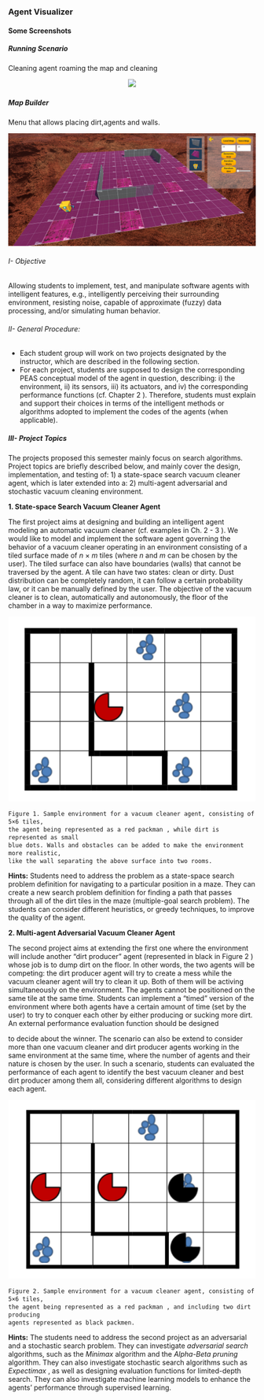 ### Agent Visualizer

#### Some Screenshots

##### Running Scenario
Cleaning agent roaming the map and cleaning

<p align="center">
<img src= Pictures/running.png.png />
</p>

##### Map Builder
Menu that allows placing dirt,agents and walls.

<p align="center">
<img src= Pictures/map-builder.png />
</p>


###### I- Objective

Allowing students to implement, test, and manipulate software agents with intelligent
features, e.g., intelligently perceiving their surrounding environment, resisting noise,
capable of approximate (fuzzy) data processing, and/or simulating human behavior.

###### II- General Procedure:

- Each student group will work on two projects designated by the instructor,
    which are described in the following section.
- For each project, students are supposed to design the corresponding PEAS
    conceptual model of the agent in question, describing: i) the environment, ii)
    its sensors, iii) its actuators, and iv) the corresponding performance functions
    (cf. Chapter 2 ). Therefore, students must explain and support their choices in
    terms of the intelligent methods or algorithms adopted to implement the
    codes of the agents (when applicable).

##### III- Project Topics

The projects proposed this semester mainly focus on search algorithms. Project
topics are briefly described below, and mainly cover the design, implementation, and
testing of: 1) a state-space search vacuum cleaner agent, which is later extended
into a: 2) multi-agent adversarial and stochastic vacuum cleaning environment.

**1. State-space Search Vacuum Cleaner Agent**

The first project aims at designing and building an intelligent agent modeling an
automatic vacuum cleaner (cf. examples in Ch. 2 - 3 ). We would like to model and
implement the software agent governing the behavior of a vacuum cleaner operating
in an environment consisting of a tiled surface made of _n_ × _m_ tiles (where _n_ and _m_
can be chosen by the user). The tiled surface can also have boundaries (walls) that
cannot be traversed by the agent. A tile can have two states: clean or dirty. Dust
distribution can be completely random, it can follow a certain probability law, or it
can be manually defined by the user. The objective of the vacuum cleaner is to
clean, automatically and autonomously, the floor of the chamber in a way to
maximize performance.

<p align="center">
<img src= Pictures/fig1.png />
</p>

```
Figure 1. Sample environment for a vacuum cleaner agent, consisting of 5×6 tiles,
the agent being represented as a red packman , while dirt is represented as small
blue dots. Walls and obstacles can be added to make the environment more realistic,
like the wall separating the above surface into two rooms.
```
**Hints:** Students need to address the problem as a state-space search problem
definition for navigating to a particular position in a maze. They can create a new
search problem definition for finding a path that passes through all of the dirt tiles in
the maze (multiple-goal search problem). The students can consider different
heuristics, or greedy techniques, to improve the quality of the agent.

**2. Multi-agent Adversarial Vacuum Cleaner Agent**

The second project aims at extending the first one where the environment will
include another “dirt producer” agent (represented in black in Figure 2 ) whose job is
to dump dirt on the floor. In other words, the two agents will be competing: the dirt
producer agent will try to create a mess while the vacuum cleaner agent will try to
clean it up. Both of them will be activing simultaneously on the environment. The
agents cannot be positioned on the same tile at the same time. Students can
implement a “timed” version of the environment where both agents have a certain
amount of time (set by the user) to try to conquer each other by either producing or
sucking more dirt. An external performance evaluation function should be designed


to decide about the winner. The scenario can also be extend to consider more than
one vacuum cleaner and dirt producer agents working in the same environment at
the same time, where the number of agents and their nature is chosen by the user.
In such a scenario, students can evaluated the performance of each agent to identify
the best vacuum cleaner and best dirt producer among them all, considering
different algorithms to design each agent.

<p align="center">
<img src= Pictures/fig2.png/>
</p>

```
Figure 2. Sample environment for a vacuum cleaner agent, consisting of 5×6 tiles,
the agent being represented as a red packman , and including two dirt producing
agents represented as black packmen.
```
**Hints:** The students need to address the second project as an adversarial and a
stochastic search problem. They can investigate _adversarial search_ algorithms, such
as the _Minimax_ algorithm and the _Alpha-Beta pruning_ algorithm. They can also
investigate stochastic search algorithms such as _Expectimax_ , as well as designing
evaluation functions for limited-depth search. They can also investigate machine
learning models to enhance the agents’ performance through supervised learning.



